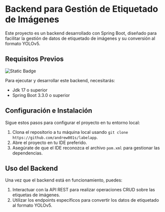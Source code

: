 # Backend para Gestión de Etiquetado de Imágenes

Este proyecto es un backend desarrollado con Spring Boot, diseñado para facilitar la gestión de datos de etiquetado de imágenes y su conversión al formato YOLOv5.

## Requisitos Previos
![Static Badge](https://badgen.net/badge/17/java/orange?icon=java)

Para ejecutar y desarrollar este backend, necesitarás:

- Jdk 17 o superior
- Spring Boot 3.3.0 o superior


## Configuración e Instalación

Sigue estos pasos para configurar el proyecto en tu entorno local:

1. Clona el repositorio a tu máquina local usando `git clone https://github.com/andrew001s/labelapp`.
2. Abre el proyecto en tu IDE preferido.
3. Asegúrate de que el IDE reconozca el archivo `pom.xml` para gestionar las dependencias.


## Uso del Backend

Una vez que el backend está en funcionamiento, puedes:

1. Interactuar con la API REST para realizar operaciones CRUD sobre las etiquetas de imágenes.
2. Utilizar los endpoints específicos para convertir los datos de etiquetado al formato YOLOv5.


